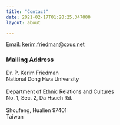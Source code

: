 ```yaml
---
title: "Contact"
date: 2021-02-17T01:20:25.347000
layout: about

---
```


Email: [kerim.friedman@oxus.net](mailto:kerim.friedman@oxus.net)  

### Mailing Address

Dr. P. Kerim Friedman<br/> 
National Dong Hwa University<br/>  
Department of Ethnic Relations and Cultures<br/>
No. 1, Sec. 2, Da Hsueh Rd.<br/>  
Shoufeng, Hualien 97401<br/>
Taiwan
